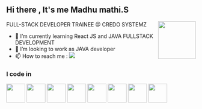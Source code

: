 ## Hi there , It's me Madhu mathi.S

FULL-STACK DEVELOPER TRAINEE @ CREDO SYSTEMZ
<img align="right" width="100" height="100" src="https://cdn.hashnode.com/res/hashnode/image/upload/v1681562508365/k96z0x3Vj.gif">                                                
- 🌱 I’m currently learning React JS and JAVA FULLSTACK DEVELOPMENT
- 👯 I’m looking to work as JAVA developer
- 📫 How to reach me : [<img src="https://img.shields.io/badge/LinkedIn-0077B5?style=for-the-badge&logo=linkedin&logoColor=white" />](https://www.linkedin.com/in/hareesh-r/) 

### I code in
 <img height="50" width="50" src="https://img.icons8.com/color/48/000000/html-5.png" /> <img height="50" width="50" src="https://img.icons8.com/color/48/000000/css3.png" />  <img height="50" width="50" src="https://img.icons8.com/color/48/000000/bootstrap.png" />
<img height="50" width="50" src="https://img.icons8.com/color/48/000000/javascript.png"/> <img height="50" width="50" src="https://img.icons8.com/?size=100&id=123603&format=png&color=000000" />  <img height="50" width="50" src="https://img.icons8.com/color/48/000000/java-coffee-cup-logo.png" />
<img height="50" width="50" src="https://img.icons8.com/color/48/000000/spring-logo.png"/>
 <img height="50" width="50" src="https://img.icons8.com/color/48/000000/mysql-logo.png"/>




